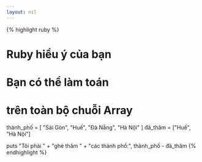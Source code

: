 ```yaml
---
layout: nil
---
```


{% highlight ruby %}
# Ruby hiểu ý của bạn
# Bạn có thể làm toán
# trên toàn bộ chuỗi Array
thành_phố  = [ "Sài Gòn",
               "Huế",
               "Đà Nẵng",
               "Hà Nội" ]
đã_thăm = ["Huế", "Hà Nội"]

puts "Tôi phải " +
     "ghé thăm " +
     "các thành phố:",
     thành_phố - đã_thăm
{% endhighlight %}
